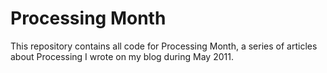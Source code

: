 # Processing Month

This repository contains all code for Processing Month, a series of articles about Processing I wrote on my blog during May 2011.